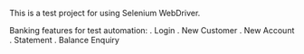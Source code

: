 This is a test project for using Selenium WebDriver.

Banking features for test automation:
. Login
. New Customer
. New Account
. Statement
. Balance Enquiry